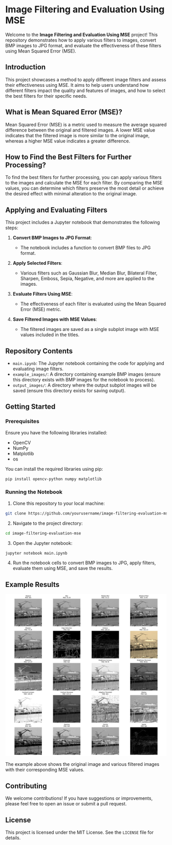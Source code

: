 
# Image Filtering and Evaluation Using MSE

Welcome to the **Image Filtering and Evaluation Using MSE** project! This repository demonstrates how to apply various filters to images, convert BMP images to JPG format, and evaluate the effectiveness of these filters using Mean Squared Error (MSE).

## Introduction

This project showcases a method to apply different image filters and assess their effectiveness using MSE. It aims to help users understand how different filters impact the quality and features of images, and how to select the best filters for their specific needs.

## What is Mean Squared Error (MSE)?

Mean Squared Error (MSE) is a metric used to measure the average squared difference between the original and filtered images. A lower MSE value indicates that the filtered image is more similar to the original image, whereas a higher MSE value indicates a greater difference.

## How to Find the Best Filters for Further Processing?

To find the best filters for further processing, you can apply various filters to the images and calculate the MSE for each filter. By comparing the MSE values, you can determine which filters preserve the most detail or achieve the desired effect with minimal alteration to the original image.

## Applying and Evaluating Filters

This project includes a Jupyter notebook that demonstrates the following steps:

1. **Convert BMP Images to JPG Format**:
   - The notebook includes a function to convert BMP files to JPG format.

2. **Apply Selected Filters**:
   - Various filters such as Gaussian Blur, Median Blur, Bilateral Filter, Sharpen, Emboss, Sepia, Negative, and more are applied to the images.

3. **Evaluate Filters Using MSE**:
   - The effectiveness of each filter is evaluated using the Mean Squared Error (MSE) metric.

4. **Save Filtered Images with MSE Values**:
   - The filtered images are saved as a single subplot image with MSE values included in the titles.

## Repository Contents

- `main.ipynb`: The Jupyter notebook containing the code for applying and evaluating image filters.
- `example_images/`: A directory containing example BMP images (ensure this directory exists with BMP images for the notebook to process).
- `output_images/`: A directory where the output subplot images will be saved (ensure this directory exists for saving output).

## Getting Started

### Prerequisites

Ensure you have the following libraries installed:

- OpenCV
- NumPy
- Matplotlib
- os

You can install the required libraries using pip:

```bash
pip install opencv-python numpy matplotlib
```

### Running the Notebook

1. Clone this repository to your local machine:

```bash
git clone https://github.com/yourusername/image-filtering-evaluation-mse.git
```

2. Navigate to the project directory:

```bash
cd image-filtering-evaluation-mse
```

3. Open the Jupyter notebook:

```bash
jupyter notebook main.ipynb
```

4. Run the notebook cells to convert BMP images to JPG, apply filters, evaluate them using MSE, and save the results.

## Example Results

![Example Subplot](PlotImg\kiel_subplot.jpg)

The example above shows the original image and various filtered images with their corresponding MSE values.

## Contributing

We welcome contributions! If you have suggestions or improvements, please feel free to open an issue or submit a pull request.

## License

This project is licensed under the MIT License. See the `LICENSE` file for details.

